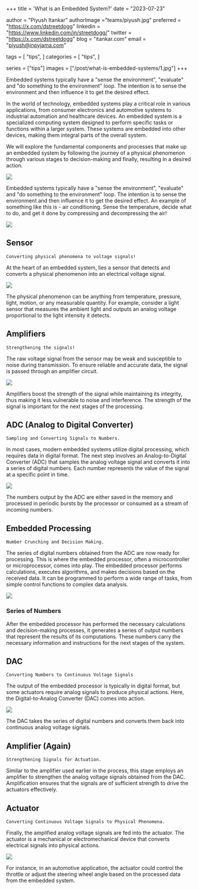 +++
title = 'What is an Embedded System?'
date = "2023-07-23"

author = "Piyush Itankar"
authorImage ="teams/piyush.jpg"
preferred = "https://x.com/dstreetdogg"
linkedin = "https://www.linkedin.com/in/streetdogg/"
twitter = "https://x.com/dstreetdogg"
blog = "itankar.com"
email = "piyush@inpyjama.com"

tags = [
    "tips",
]
categories = [
    "tips",
]

series = ["tips"]
images = ["/post/what-is-embedded-systems/1.jpg"]
+++

Embedded systems typically have a "sense the environment", "evaluate" and "do something to the environment" loop. The intention is to sense the environment and then influence it to get the desired effect.
<!--more-->

In the world of technology, embedded systems play a critical role in various applications, from consumer electronics and automotive systems to industrial automation and healthcare devices. An embedded system is a specialized computing system designed to perform specific tasks or functions within a larger system. These systems are embedded into other devices, making them integral parts of the overall system.

We will explore the fundamental components and processes that make up an embedded system by following the journey of a physical phenomenon through various stages to decision-making and finally, resulting in a desired action.

![](1.jpg)

Embedded systems typically have a "sense the environment", "evaluate" and "do something to the environment" loop. The intention is to sense the environment and then influence it to get the desired effect. An example of something like this is - air conditioning. Sense the temperature, decide what to do, and get it done by compressing and decompressing the air!

![](2.png)

## Sensor

`Converting physical phenomena to voltage signals!`

At the heart of an embedded system, lies a sensor that detects and converts a physical phenomenon into an electrical voltage signal.

![](3.jpg)

The physical phenomenon can be anything from temperature, pressure, light, motion, or any measurable quantity. For example, consider a light sensor that measures the ambient light and outputs an analog voltage proportional to the light intensity it detects.

## Amplifiers

`Strengthening the signals!`

The raw voltage signal from the sensor may be weak and susceptible to noise during transmission. To ensure reliable and accurate data, the signal is passed through an amplifier circuit.

![](4.jpg)

Amplifiers boost the strength of the signal while maintaining its integrity, thus making it less vulnerable to noise and interference. The strength of the signal is important for the next stages of the processing.

## ADC (Analog to Digital Converter)

`Sampling and Converting Signals to Numbers.`

In most cases, modern embedded systems utilize digital processing, which requires data in digital format. The next step involves an Analog-to-Digital Converter (ADC) that samples the analog voltage signal and converts it into a series of digital numbers. Each number represents the value of the signal at a specific point in time.

![](5.jpg)

The numbers output by the ADC are either saved in the memory and processed in periodic bursts by the processor or consumed as a stream of incoming numbers.

## Embedded Processing

`Number Crunching and Decision Making.`

The series of digital numbers obtained from the ADC are now ready for processing. This is where the embedded processor, often a microcontroller or microprocessor, comes into play. The embedded processor performs calculations, executes algorithms, and makes decisions based on the received data. It can be programmed to perform a wide range of tasks, from simple control functions to complex data analysis.

![](6.jpg)

### Series of Numbers

After the embedded processor has performed the necessary calculations and decision-making processes, it generates a series of output numbers that represent the results of its computations. These numbers carry the necessary information and instructions for the next stages of the system.

## DAC

`Converting Numbers to Continuous Voltage Signals`

The output of the embedded processor is typically in digital format, but some actuators require analog signals to produce physical actions. Here, the Digital-to-Analog Converter (DAC) comes into action.

![](7,.jpg)

The DAC takes the series of digital numbers and converts them back into continuous analog voltage signals.

## Amplifier (Again)

`Strengthening Signals for Actuation.`

Similar to the amplifier used earlier in the process, this stage employs an amplifier to strengthen the analog voltage signals obtained from the DAC. Amplification ensures that the signals are of sufficient strength to drive the actuators effectively.

## Actuator

`Converting Continuous Voltage Signals to Physical Phenomena.`

Finally, the amplified analog voltage signals are fed into the actuator. The actuator is a mechanical or electromechanical device that converts electrical signals into physical actions.

![](8.jpg)

For instance, in an automotive application, the actuator could control the throttle or adjust the steering wheel angle based on the processed data from the embedded system.
